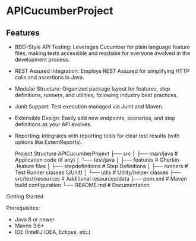 # APICucumberProject

## Features
- BDD-Style API Testing: Leverages Cucumber for plain language feature files, making tests accessible and readable for everyone involved in the development process.
- REST Assured Integration: Employs REST Assured for simplifying HTTP calls and assertions in Java.
- Modular Structure: Organized package layout for features, step definitions, runners, and utilities, following industry best practices.
- Junit Support: Test execution managed via Junit and Maven.
- Extensible Design: Easily add new endpoints, scenarios, and step definitions as your API evolves.
- Reporting: Integrates with reporting tools for clear test results (with options like ExtentReports).

  Project Structure
  APICucumberProject
├── src
│   ├── main/java                # Application code (if any)
│   └── test/java
│       ├── features             # Gherkin .feature files
│       ├── stepdefinitions      # Step Definitions
│       ├── runners              # Test Runner classes (JUnit)
│       └── utils                # Utility/helper classes
├── src/test/resources           # Additional resources/data
├── pom.xml                      # Maven build configuration
└── README.md                    # Documentation

Getting Started

Prerequisites:
- Java 8 or newer
- Maven 3.6+
- IDE (IntelliJ IDEA, Eclipse, etc.)
